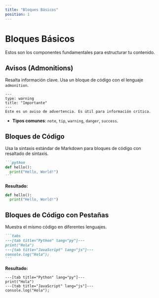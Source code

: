 ```yaml
---
title: "Bloques Básicos"
position: 1
---
```


# Bloques Básicos

Estos son los componentes fundamentales para estructurar tu contenido.

## Avisos (Admonitions)

Resalta información clave. Usa un bloque de código con el lenguaje `admonition`.

```admonition
---
type: warning
title: "Importante"
---
Este es un aviso de advertencia. Es útil para información crítica.
```

- **Tipos comunes**: `note`, `tip`, `warning`, `danger`, `success`.

## Bloques de Código

Usa la sintaxis estándar de Markdown para bloques de código con resaltado de sintaxis.

````markdown
```python
def hello():
  print("Hello, World!")
```
````

**Resultado:**
```python
def hello():
  print("Hello, World!")
```

## Bloques de Código con Pestañas

Muestra el mismo código en diferentes lenguajes.

````markdown
```tabs
---[tab title="Python" lang="py"]---
print("Hola")
---[tab title="JavaScript" lang="js"]---
console.log("Hola");
```
````

**Resultado:**
```tabs
---[tab title="Python" lang="py"]---
print("Hola")
---[tab title="JavaScript" lang="js"]---
console.log("Hola");
```

